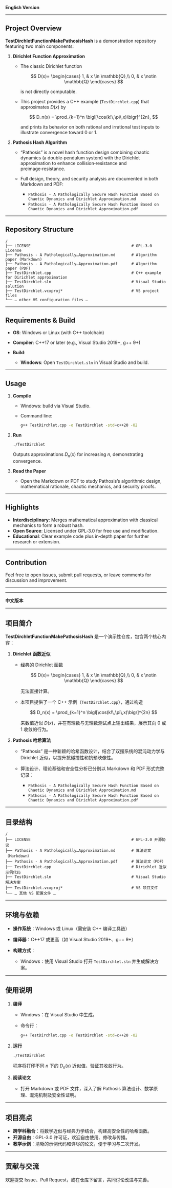 **English Version**

---

## Project Overview

**TestDirchletFunctionMakePathosisHash** is a demonstration repository featuring two main components:

1. **Dirichlet Function Approximation**

   * The classic Dirichlet function

     $$
     D(x)=
     \begin{cases}
       1, & x \in \mathbb{Q},\\
       0, & x \notin \mathbb{Q}
     \end{cases}
     $$

     is not directly computable.
   * This project provides a C++ example (`TestDirchlet.cpp`) that approximates $D(x)$ by

     $$
     D_n(x) = \prod_{k=1}^n \bigl[\cos(k!\,\pi\,x)\bigr]^{2n},
     $$

     and prints its behavior on both rational and irrational test inputs to illustrate convergence toward 0 or 1.

2. **Pathosis Hash Algorithm**

   * “Pathosis” is a novel hash function design combining chaotic dynamics (a double‑pendulum system) with the Dirichlet approximation to enhance collision‑resistance and preimage‑resistance.
   * Full design, theory, and security analysis are documented in both Markdown and PDF:

     * `Pathosis - A Pathologically Secure Hash Function Based on Chaotic Dynamics and Dirichlet Approximation.md`
     * `Pathosis - A Pathologically Secure Hash Function Based on Chaotic Dynamics and Dirichlet Approximation.pdf`

---

## Repository Structure

```
/
├── LICENSE                                            # GPL-3.0 License
├── Pathosis - A Pathologically…Approximation.md       # Algorithm paper (Markdown)
├── Pathosis - A Pathologically…Approximation.pdf      # Algorithm paper (PDF)
├── TestDirchlet.cpp                                   # C++ example for Dirichlet approximation
├── TestDirchlet.sln                                   # Visual Studio solution
├── TestDirchlet.vcxproj*                              # VS project files
└── … other VS configuration files …
```

---

## Requirements & Build

* **OS**: Windows or Linux (with C++ toolchain)
* **Compiler**: C++17 or later (e.g., Visual Studio 2019+, g++ 9+)
* **Build**:

  * **Windows**: Open `TestDirchlet.sln` in Visual Studio and build.

---

## Usage

1. **Compile**

   * Windows: build via Visual Studio.
   * Command line:

     ```bash
     g++ TestDirchlet.cpp -o TestDirchlet -std=c++20 -O2
     ```

2. **Run**

   ```bash
   ./TestDirchlet
   ```

   Outputs approximations $D_n(x)$ for increasing $n$, demonstrating convergence.

3. **Read the Paper**

   * Open the Markdown or PDF to study Pathosis’s algorithmic design, mathematical rationale, chaotic mechanics, and security proofs.

---

## Highlights

* **Interdisciplinary**: Merges mathematical approximation with classical mechanics to form a robust hash.
* **Open Source**: Licensed under GPL‑3.0 for free use and modification.
* **Educational**: Clear example code plus in‑depth paper for further research or extension.

---

## Contribution

Feel free to open issues, submit pull requests, or leave comments for discussion and improvement.

---

---

**中文版本**

---

## 项目简介

**TestDirchletFunctionMakePathosisHash** 是一个演示性仓库，包含两个核心内容：

1. **Dirichlet 函数近似**

   * 经典的 Dirichlet 函数

     $$
     D(x)=
     \begin{cases}
       1, & x \in \mathbb{Q},\\
       0, & x \notin \mathbb{Q}
     \end{cases}
     $$

     无法直接计算。
   * 本项目提供了一个 C++ 示例（`TestDirchlet.cpp`），通过构造

     $$
     D_n(x) = \prod_{k=1}^n \bigl[\cos(k!\,\pi\,x)\bigr]^{2n}
     $$

     来数值近似 $D(x)$，并在有理数与无理数测试点上输出结果，展示其向 0 或 1 收敛的行为。

2. **Pathosis 哈希算法**

   * “Pathosis” 是一种新颖的哈希函数设计，结合了双摆系统的混沌动力学与 Dirichlet 近似，以提升抗碰撞性和抗预映像性。
   * 算法设计、理论基础和安全性分析已分别以 Markdown 和 PDF 形式完整记录：

     * `Pathosis - A Pathologically Secure Hash Function Based on Chaotic Dynamics and Dirichlet Approximation.md`
     * `Pathosis - A Pathologically Secure Hash Function Based on Chaotic Dynamics and Dirichlet Approximation.pdf`

---

## 目录结构

```
/
├── LICENSE                                            # GPL-3.0 开源协议
├── Pathosis - A Pathologically…Approximation.md       # 算法论文（Markdown）
├── Pathosis - A Pathologically…Approximation.pdf      # 算法论文（PDF）
├── TestDirchlet.cpp                                   # Dirichlet 近似示例代码
├── TestDirchlet.sln                                   # Visual Studio 解决方案
├── TestDirchlet.vcxproj*                              # VS 项目文件
└── … 其他 VS 配置文件 …
```

---

## 环境与依赖

* **操作系统**：Windows 或 Linux（需安装 C++ 编译工具链）
* **编译器**：C++17 或更高（如 Visual Studio 2019+、g++ 9+）
* **构建方式**：

  * Windows：使用 Visual Studio 打开 `TestDirchlet.sln` 并生成解决方案。

---

## 使用说明

1. **编译**

   * Windows：在 Visual Studio 中生成。
   * 命令行：

     ```bash
     g++ TestDirchlet.cpp -o TestDirchlet -std=c++20 -O2
     ```

2. **运行**

   ```bash
   ./TestDirchlet
   ```

   程序将打印不同 $n$ 下的 $D_n(x)$ 近似值，验证其收敛行为。

3. **阅读论文**

   * 打开 Markdown 或 PDF 文件，深入了解 Pathosis 算法设计、数学原理、混沌机制及安全性证明。

---

## 项目亮点

* **跨学科融合**：将数学近似与经典力学结合，构建高安全性的哈希函数。
* **开源自由**：GPL‑3.0 许可证，欢迎自由使用、修改与传播。
* **教学示例**：清晰的示例代码和详尽的论文，便于学习与二次开发。

---

## 贡献与交流

欢迎提交 Issue、Pull Request，或在仓库下留言，共同讨论改进与完善。
